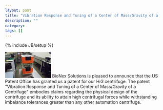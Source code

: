 ```yaml
---
layout: post
title: "Vibration Response and Tuning of a Center of Mass/Gravity of a Centrifuge"
description: ""
category: 
tags: []
---
```

{% include JB/setup %}

<img style="width:150px;" class="pull-right news-feed-img" src ="/assets/images/HiG/HiG_stacked.jpg"/>
BioNex Solutions is pleased to announce that the US Patent Office has granted us a patent for our HiG centrifuge.
<!--more-->
The patent "Vibration Response and Tuning of a Center of Mass/Gravity of a Centrifuge" embodies claims regarding the physical design of the centrifuge and its ability to attain high centrifugal forces while withstanding imbalance tolerances greater than any other automation centrifuge.